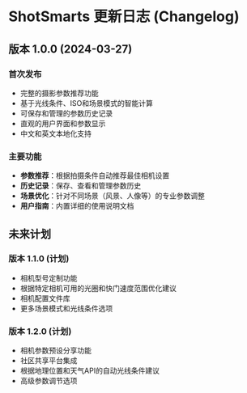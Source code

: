 # ShotSmarts 更新日志 (Changelog)

## 版本 1.0.0 (2024-03-27)

### 首次发布

- 完整的摄影参数推荐功能
- 基于光线条件、ISO和场景模式的智能计算
- 可保存和管理的参数历史记录
- 直观的用户界面和参数显示
- 中文和英文本地化支持

### 主要功能

- **参数推荐**：根据拍摄条件自动推荐最佳相机设置
- **历史记录**：保存、查看和管理参数历史
- **场景优化**：针对不同场景（风景、人像等）的专业参数调整
- **用户指南**：内置详细的使用说明文档

## 未来计划

### 版本 1.1.0 (计划)

- 相机型号定制功能
- 根据特定相机可用的光圈和快门速度范围优化建议
- 相机配置文件库
- 更多场景模式和光线条件选项

### 版本 1.2.0 (计划)

- 相机参数预设分享功能
- 社区共享平台集成
- 根据地理位置和天气API的自动光线条件建议
- 高级参数调节选项 